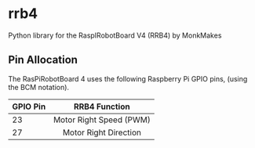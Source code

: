 # rrb4
Python library for the RaspIRobotBoard V4 (RRB4) by MonkMakes

## Pin Allocation

The RasPiRobotBoard 4 uses the following Raspberry Pi GPIO pins, (using the BCM notation).

| GPIO Pin        | RRB4 Function  |
| ------------- |:-------------:| 
| 23      | Motor Right Speed (PWM) | 
| 27      | Motor Right Direction   |  
